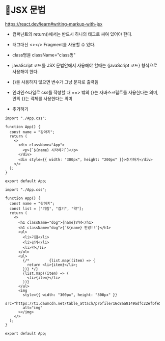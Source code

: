 # 🎃JSX 문법
https://react.dev/learn#writing-markup-with-jsx

- 컴퍼넌트의 return()에서는 반드시 하나의 태그로 싸여 있어야 한다.
- 태그대신 <></> Fragment를 사용할 수 있다.
- class명을 className="class명"
- javaScript 코드를 JSX 문법안에서 사용해야 할때는 {javaScript 코드} 형식으로 사용해야 한다.

- {}을 사용하지 않으면 변수가 그냥 문자로 출력됨
- 인라인스타일로 css를 작성할 때 ==> 밖의 {}는 자바스크립트를 사용한다는 의미, 안의 {}는 객체를 사용한다는 의미 
- <div style={{width:"300px", height:"200px"}}>추가하기</div>


```
import "./App.css";

function App() {
  const name = "강아지";
  return (
    <>
      <div className="App">
        <p>{`${name} 시작하기`}</p>
      </div>
      <div style={{ width: "300px", height: "200px" }}>추가하기</div>
    </>
  );
}

export default App;
```

```
import "./App.css";

function App() {
  const name = "강아지";
  const list = ["기침", "감기", "약"];
  return (
    <>
      <h1 className="dog">{name}안녕</h1>
      <h1 className="dog">{`${name} 안녕!!`}</h1>
      <ul>
        <li>기침</li>
        <li>감기</li>
        <li>약</li>
      </ul>
      <ul>
        {/*         {list.map((item) => {
          return <li>{item}</li>;
        })} */}
        {list.map((item) => (
          <li>{item}</li>
        ))}
      </ul>
      <img
        style={{ width: "300px", height: "300px" }}
        src="https://t1.daumcdn.net/table_attach/profile/16c8aa8149adfc22efbfe57554a0a0eed46d4d62"
        alt="img"
      ></img>
    </>
  );
}

export default App;
```
